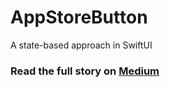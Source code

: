 # AppStoreButton
A state-based approach in SwiftUI

### Read the full story on [Medium](https://medium.com/@pabloblancog/how-does-app-store-purchase-button-work-b63855299d87)
